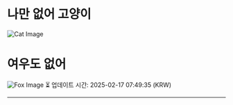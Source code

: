 
# 나만 없어 고양이

![Cat Image](https://cdn2.thecatapi.com/images/ba2.jpg)

# 여우도 없어
![Fox Image](https://randomfox.ca/images/64.jpg)
⏳ 업데이트 시간: 2025-02-17 07:49:35 (KRW)

---
